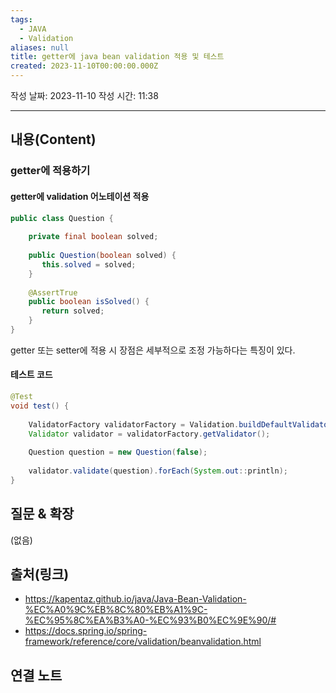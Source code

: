 ```yaml
---
tags:
  - JAVA
  - Validation
aliases: null
title: getter에 java bean validation 적용 및 테스트
created: 2023-11-10T00:00:00.000Z
---
```

작성 날짜: 2023-11-10
작성 시간: 11:38


----
## 내용(Content)

### getter에 적용하기

#### getter에 validation 어노테이션 적용

```java
public class Question {  
  
    private final boolean solved;  
  
    public Question(boolean solved) {  
       this.solved = solved;  
    }  
  
    @AssertTrue  
    public boolean isSolved() {  
       return solved;  
    }  
}
```

getter 또는 setter에 적용 시 장점은 세부적으로 조정 가능하다는 특징이 있다. 
#### 테스트 코드

```java
@Test  
void test() {  
  
    ValidatorFactory validatorFactory = Validation.buildDefaultValidatorFactory();  
    Validator validator = validatorFactory.getValidator();  
  
    Question question = new Question(false);  
  
    validator.validate(question).forEach(System.out::println);  
}
```


## 질문 & 확장

(없음)

## 출처(링크)
- https://kapentaz.github.io/java/Java-Bean-Validation-%EC%A0%9C%EB%8C%80%EB%A1%9C-%EC%95%8C%EA%B3%A0-%EC%93%B0%EC%9E%90/#
- https://docs.spring.io/spring-framework/reference/core/validation/beanvalidation.html

## 연결 노트










